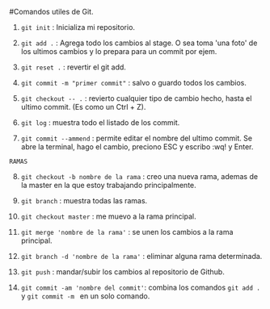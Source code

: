 #Comandos utiles de Git.

1. ``git init`` : Inicializa mi repositorio.

2. ``git add .`` : Agrega todo los cambios al stage. O sea toma 'una foto' de los ultimos cambios y lo prepara para un commit por ejem.

3. ``git reset .`` : revertir el git add.

4. ``git commit -m "primer commit"`` : salvo o guardo todos los cambios.

5. ``git checkout -- .`` : revierto cualquier tipo de cambio hecho, hasta el ultimo commit. (Es como un Ctrl + Z).

6. ``git log`` : muestra todo el listado de los commit.

7. ``git commit --ammend`` : permite editar el nombre del ultimo commit. Se abre la terminal, hago el cambio, preciono ESC y escribo :wq! y Enter.

``RAMAS``

8. ``git checkout -b nombre de la rama`` : creo una nueva rama, ademas de la master en la que estoy trabajando principalmente.

9. ``git branch`` : muestra todas las ramas.

10. ``git checkout master`` : me muevo a la rama principal.

11. ``git merge 'nombre de la rama'`` : se unen los cambios a la rama principal.

12. ``git branch -d 'nombre de la rama'`` : eliminar alguna rama determinada.

13. ``git push`` : mandar/subir los cambios al repositorio de Github.

14. ``git commit -am 'nombre del commit'``: combina los comandos ```git add .```  y ```git commit -m ``` en un solo comando. 